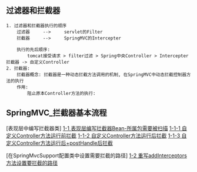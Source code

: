 ## 过滤器和拦截器
    1. 过滤器和拦截器执行的顺序
        过滤器     -->     servlet的Filter
        拦截器     -->     SpringMVC的Intercepter
        
        执行的先后顺序:
            tomcat接受请求 > filter过滤 > Spring中央Controller > Intercepter拦截器 -> 自定义Controller
    2. 拦截器:
        拦截器概念: 拦截器是一种动态拦截方法调用的机制, 在SpringMVC中动态拦截控制器方法的执行
        作用: 
            阻止原本Controller方法的执行:

        
## SpringMVC_拦截器基本流程
[表现层中编写拦截器类]
    [1-1 表现层编写拦截器Bean-所属包需要被扫描](main/java/hui/controller/interceptor/ProjectInterceptor.java)
        [1-1-1 自定义Controller方法运行前拦截](main/java/hui/controller/interceptor/ProjectInterceptor.java)
        [1-1-2 自定义Controller方法运行后拦截](main/java/hui/controller/interceptor/ProjectInterceptor.java)
        [1-1-3 自定义Controller方法运行后+postHandle后拦截](main/java/hui/controller/interceptor/ProjectInterceptor.java)

[在SpringMvcSupport配置类中设置需要拦截的路径]
    [1-2 重写addInterceptors方法设置要拦截的路径](main/java/hui/config/SpringMvcSupport.java)
    
        